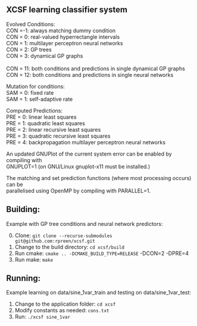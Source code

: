 XCSF learning classifier system
-----------
Evolved Conditions:<br>
CON =-1: always matching dummy condition<br>
CON = 0: real-valued hyperrectangle intervals<br>
CON = 1: multilayer perceptron neural networks<br>
CON = 2: GP trees<br>
CON = 3: dynamical GP graphs<br>
<br>
CON = 11: both conditions and predictions in single dynamical GP graphs<br>
CON = 12: both conditions and predictions in single neural networks<br>

Mutation for conditions:<br>
SAM = 0: fixed rate<br>
SAM = 1: self-adaptive rate<br>

Computed Predictions:<br>
PRE = 0: linear least squares<br>
PRE = 1: quadratic least squares<br>
PRE = 2: linear recursive least squares<br>
PRE = 3: quadratic recursive least squares<br>
PRE = 4: backpropagation multilayer perceptron neural networks<br>

An updated GNUPlot of the current system error can be enabled by compiling with<br>
GNUPLOT=1 (on GNU/Linux gnuplot-x11 must be installed.)<br>

The matching and set prediction functions (where most processing occurs) can be<br>
parallelised using OpenMP by compiling with PARALLEL=1.<br>

Building:
-----------

Example with GP tree conditions and neural network predictors:

0. Clone: `git clone --recurse-submodules git@github.com:rpreen/xcsf.git`
1. Change to the build directory: `cd xcsf/build`
2. Run cmake: `cmake .. -DCMAKE_BUILD_TYPE=RELEASE` -DCON=2 -DPRE=4
3. Run make: `make`

Running:
-----------

Example learning on data/sine_1var_train and testing on data/sine_1var_test:

1. Change to the application folder: `cd xcsf`
2. Modify constants as needed: `cons.txt`
3. Run: `./xcsf sine_1var`
